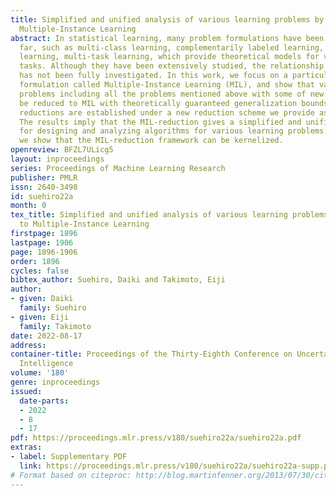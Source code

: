 ```yaml
---
title: Simplified and unified analysis of various learning problems by reduction to
  Multiple-Instance Learning
abstract: In statistical learning, many problem formulations have been proposed so
  far, such as multi-class learning, complementarily labeled learning, multi-label
  learning, multi-task learning, which provide theoretical models for various real-world
  tasks. Although they have been extensively studied, the relationship among them
  has not been fully investigated. In this work, we focus on a particular problem
  formulation called Multiple-Instance Learning (MIL), and show that various learning
  problems including all the problems mentioned above with some of new problems can
  be reduced to MIL with theoretically guaranteed generalization bounds, where the
  reductions are established under a new reduction scheme we provide as a by-product.
  The results imply that the MIL-reduction gives a simplified and unified framework
  for designing and analyzing algorithms for various learning problems. Moreover,
  we show that the MIL-reduction framework can be kernelized.
openreview: BFZL7ULicg5
layout: inproceedings
series: Proceedings of Machine Learning Research
publisher: PMLR
issn: 2640-3498
id: suehiro22a
month: 0
tex_title: Simplified and unified analysis of various learning problems by reduction
  to Multiple-Instance Learning
firstpage: 1896
lastpage: 1906
page: 1896-1906
order: 1896
cycles: false
bibtex_author: Suehiro, Daiki and Takimoto, Eiji
author:
- given: Daiki
  family: Suehiro
- given: Eiji
  family: Takimoto
date: 2022-08-17
address:
container-title: Proceedings of the Thirty-Eighth Conference on Uncertainty in Artificial
  Intelligence
volume: '180'
genre: inproceedings
issued:
  date-parts:
  - 2022
  - 8
  - 17
pdf: https://proceedings.mlr.press/v180/suehiro22a/suehiro22a.pdf
extras:
- label: Supplementary PDF
  link: https://proceedings.mlr.press/v180/suehiro22a/suehiro22a-supp.pdf
# Format based on citeproc: http://blog.martinfenner.org/2013/07/30/citeproc-yaml-for-bibliographies/
---
```

